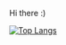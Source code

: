 Hi there :)

[![Top Langs](https://github-readme-stats.vercel.app/api/top-langs/?username=gitkeniwo&theme=transparent&layout=donut)](https://github.com/gitkenwio/github-readme-stats)

